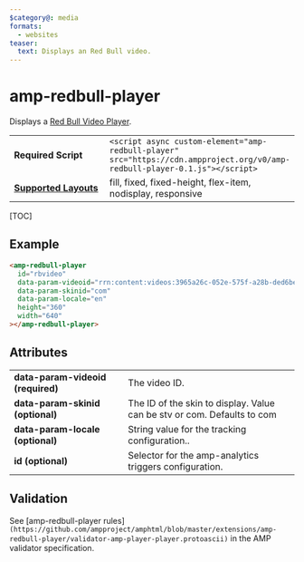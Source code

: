 ```yaml
---
$category@: media
formats:
  - websites
teaser:
  text: Displays an Red Bull video.
---
```


<!---
Copyright 2019 The AMP HTML Authors. All Rights Reserved.

Licensed under the Apache License, Version 2.0 (the "License");
you may not use this file except in compliance with the License.
You may obtain a copy of the License at

      http://www.apache.org/licenses/LICENSE-2.0

Unless required by applicable law or agreed to in writing, software
distributed under the License is distributed on an "AS-IS" BASIS,
WITHOUT WARRANTIES OR CONDITIONS OF ANY KIND, either express or implied.
See the License for the specific language governing permissions and
limitations under the License.
-->

# amp-redbull-player

Displays a <a href="https://player.redbull.com/demo/index.html">Red Bull Video
Player</a>.

<table>
  <tr>
    <td width="40%"><strong>Required Script</strong></td>
    <td><code>&lt;script async custom-element="amp-redbull-player" src="https://cdn.ampproject.org/v0/amp-redbull-player-0.1.js">&lt;/script></code></td>
  </tr>
  <tr>
    <td class="col-fourty"><strong><a href="https://amp.dev/documentation/guides-and-tutorials/develop/style_and_layout/control_layout">Supported Layouts</a></strong></td>
    <td>fill, fixed, fixed-height, flex-item, nodisplay, responsive</td>
  </tr>
</table>

[TOC]

## Example

```html
<amp-redbull-player
  id="rbvideo"
  data-param-videoid="rrn:content:videos:3965a26c-052e-575f-a28b-ded6bee23ee1:en-INT"
  data-param-skinid="com"
  data-param-locale="en"
  height="360"
  width="640"
></amp-redbull-player>
```

## Attributes

<table>
  <tr>
    <td width="40%"><strong>data-param-videoid (required)</strong></td>
    <td>The video ID</a>.</td>
  </tr>
  <tr>
    <td width="40%"><strong>data-param-skinid (optional)</strong></td>
    <td>The ID of the skin to display. Value can be stv or com. Defaults to com</td>
  </tr>
  <tr>
    <td width="40%"><strong>data-param-locale (optional)</strong></td>
    <td>String value for the tracking configuration.</a>.</td>
  </tr>
  <tr>
    <td width="40%"><strong>id (optional)</strong></td>
    <td>Selector for the amp-analytics triggers configuration.</td>
  </tr>
</table>

## Validation

See [amp-redbull-player
rules]`(https://github.com/ampproject/amphtml/blob/master/extensions/amp-redbull-player/validator-amp-player-player.protoascii)`
in the AMP validator specification.
